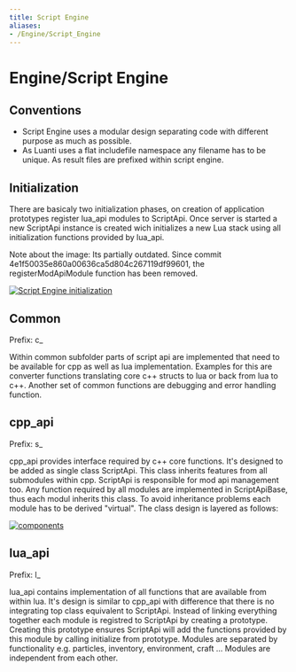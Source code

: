```yaml
---
title: Script Engine
aliases:
- /Engine/Script_Engine
---
```


# Engine/Script Engine
Conventions
-----------

*   Script Engine uses a modular design separating code with different purpose as much as possible.
*   As Luanti uses a flat includefile namespace any filename has to be unique. As result files are prefixed within script engine.

Initialization
--------------

There are basicaly two initialization phases, on creation of application prototypes register lua\_api modules to ScriptApi. Once server is started a new ScriptApi instance is created wich initializes a new Lua stack using all initialization functions provided by lua\_api.

Note about the image: Its partially outdated. Since commit 4e1f50035e860a00636ca5d804c267119df99601, the registerModApiModule function has been removed.

[![Script Engine initialization](/images/scriptapi_init.webp)](/images/scriptapi_init.webp "Script Engine initialization")

Common
------

Prefix: c\_

Within common subfolder parts of script api are implemented that need to be available for cpp as well as lua implementation. Examples for this are converter functions translating core c++ structs to lua or back from lua to c++. Another set of common functions are debugging and error handling function.

cpp\_api
--------

Prefix: s\_

cpp\_api provides interface required by c++ core functions. It's designed to be added as single class ScriptApi. This class inherits features from all submodules within cpp. ScriptApi is responsible for mod api management too. Any function required by all modules are implemented in ScriptApiBase, thus each modul inherits this class. To avoid inheritance problems each module has to be derived "virtual". The class design is layered as follows:


[![components](/images/components.webp)](/images/components.webp)

lua\_api
--------

Prefix: l\_

lua\_api contains implementation of all functions that are available from within lua. It's design is similar to cpp\_api with difference that there is no integrating top class equivalent to ScriptApi. Instead of linking everything together each module is registred to ScriptApi by creating a prototype. Creating this prototype ensures ScriptApi will add the functions provided by this module by calling initialize from prototype. Modules are separated by functionality e.g. particles, inventory, environment, craft ... Modules are independent from each other.